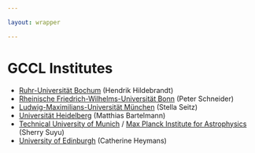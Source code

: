 ```yaml
---

layout: wrapper

---
```


# GCCL Institutes

- [Ruhr-Universität Bochum](https://www.ruhr-uni-bochum.de/en) (Hendrik Hildebrandt)
- [Rheinische Friedrich-Wilhelms-Universität Bonn](https://www.uni-bonn.de/startpage?set_language=en) (Peter Schneider)
- [Ludwig-Maximilians-Universität München](https://www.en.uni-muenchen.de/index.html) (Stella Seitz)
- [Universität Heidelberg](https://www.uni-heidelberg.de/en) (Matthias Bartelmann)
- [Technical University of Munich](https://www.tum.de/en/) / [Max Planck Institute for Astrophysics](https://www.mpa-garching.mpg.de) (Sherry Suyu)
- [University of Edinburgh](http://www.roe.ac.uk/ifa) (Catherine Heymans)
